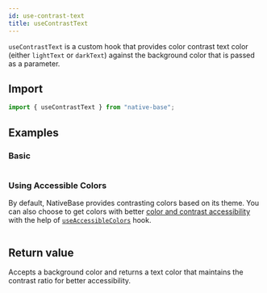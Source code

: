 ```yaml
---
id: use-contrast-text
title: useContrastText
---
```


`useContrastText` is a custom hook that provides color contrast text color (either `lightText` or `darkText`) against the background color that is passed as a parameter.

## Import

```jsx
import { useContrastText } from "native-base";
```

## Examples

### Basic

```ComponentSnackPlayer path=hooks,useContrastText,Basic.tsx

```

### Using Accessible Colors

By default, NativeBase provides contrasting colors based on its theme. You can also choose to get colors with better [color and contrast accessibility](https://web.dev/color-and-contrast-accessibility/) with the help of [`useAccessibleColors`](use-accessible-colors) hook.

```ComponentSnackPlayer path=hooks,useAccessibleColors,Basic.tsx

```

## Return value

Accepts a background color and returns a text color that maintains the contrast ratio for better accessibility.
